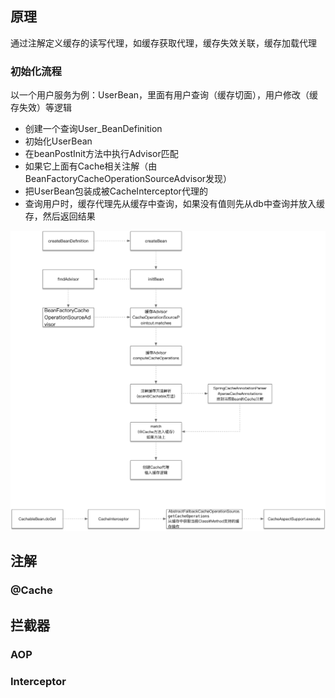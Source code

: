 ## 原理

通过注解定义缓存的读写代理，如缓存获取代理，缓存失效关联，缓存加载代理

### 初始化流程

以一个用户服务为例：UserBean，里面有用户查询（缓存切面），用户修改（缓存失效）等逻辑

* 创建一个查询User\_BeanDefinition
* 初始化UserBean
* 在beanPostInit方法中执行Advisor匹配
* 如果它上面有Cache相关注解（由BeanFactoryCacheOperationSourceAdvisor发现）
* 把UserBean包装成被CacheInterceptor代理的
* 查询用户时，缓存代理先从缓存中查询，如果没有值则先从db中查询并放入缓存，然后返回结果

![](/assets/spring/spring-cache-init.png)

## 注解

### @Cache

## 拦截器

### AOP

### Interceptor



